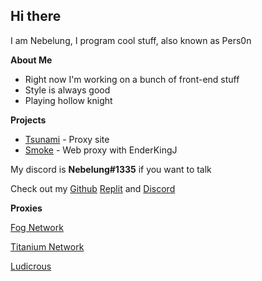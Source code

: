 ## Hi there
I am Nebelung, I program cool stuff, also known as Pers0n

**About Me**

- Right now I'm working on a bunch of front-end stuff
- Style is always good
- Playing hollow knight

**Projects**

- [Tsunami](https://github.com/FogNetwork/Tsunami) - Proxy site
- [Smoke](https://github.com/FogNetwork/Smoke) - Web proxy with EnderKingJ

My discord is **Nebelung#1335** if you want to talk

Check out my [Github](https://github.com/Nebelung-Dev) [Replit](https://replit.com/@Nebelung) and [Discord](https://discordapp.com/users/887118260963782686)

**Proxies**

[Fog Network](https://github.com/FogNetwork)

[Titanium Network](https://github.com/titaniumnetwork-dev)

[Ludicrous](https://github.com/LudicrousDevelopment)
